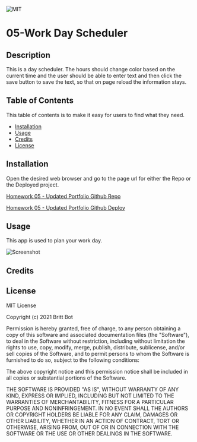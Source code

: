 ![MIT](https://img.shields.io/badge/License-MIT-yellow.svg)
# 05-Work Day Scheduler
## Description 

This is a day scheduler. The hours should change color based on the current time and the user should be able to enter text and then click the save button to save the text, so that on page reload the information stays.

## Table of Contents 

This table of contents is to make it easy for users to find what they need.

* [Installation](#installation)
* [Usage](#usage)
* [Credits](#credits)
* [License](#license)


## Installation

Open the desired web browser and go to the page url for either the Repo or the Deployed project.

[Homework 05 - Updated Portfolio Github Repo](https://github.com/britt-bot/05-Work_Day_Scheduler)

[Homework 05 - Updated Portfolio Github Deploy](https://britt-bot.github.io/05-Work_Day_Scheduler/)


## Usage 

This app is used to plan your work day. 

![Screenshot](https://user-images.githubusercontent.com/77466708/111396625-7cf6ec80-868d-11eb-96fc-e31ebb096109.png)

## Credits




## License

MIT License

Copyright (c) 2021 Britt Bot

Permission is hereby granted, free of charge, to any person obtaining a copy
of this software and associated documentation files (the "Software"), to deal
in the Software without restriction, including without limitation the rights
to use, copy, modify, merge, publish, distribute, sublicense, and/or sell
copies of the Software, and to permit persons to whom the Software is
furnished to do so, subject to the following conditions:

The above copyright notice and this permission notice shall be included in all
copies or substantial portions of the Software.

THE SOFTWARE IS PROVIDED "AS IS", WITHOUT WARRANTY OF ANY KIND, EXPRESS OR
IMPLIED, INCLUDING BUT NOT LIMITED TO THE WARRANTIES OF MERCHANTABILITY,
FITNESS FOR A PARTICULAR PURPOSE AND NONINFRINGEMENT. IN NO EVENT SHALL THE
AUTHORS OR COPYRIGHT HOLDERS BE LIABLE FOR ANY CLAIM, DAMAGES OR OTHER
LIABILITY, WHETHER IN AN ACTION OF CONTRACT, TORT OR OTHERWISE, ARISING FROM,
OUT OF OR IN CONNECTION WITH THE SOFTWARE OR THE USE OR OTHER DEALINGS IN THE
SOFTWARE.




